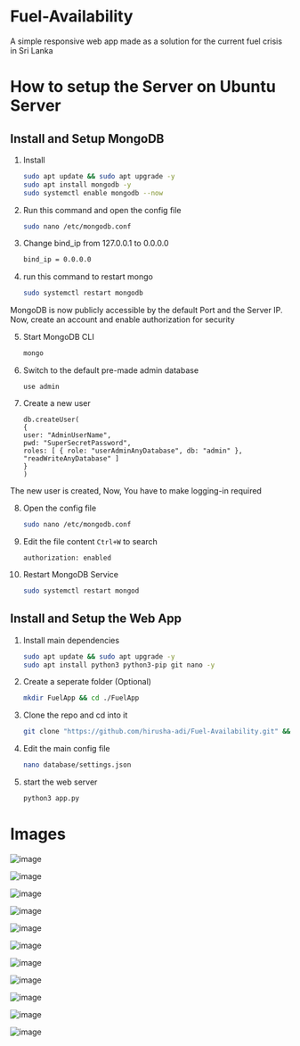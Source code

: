 # Fuel-Availability

A simple responsive web app made as a solution for the current fuel crisis in Sri Lanka

# How to setup the Server on Ubuntu Server

## Install and Setup MongoDB

1. Install

    ```bash
    sudo apt update && sudo apt upgrade -y
    sudo apt install mongodb -y
    sudo systemctl enable mongodb --now
    ```

2. Run this command and open the config file

    ```bash
    sudo nano /etc/mongodb.conf
    ```

3. Change bind_ip from 127.0.0.1 to 0.0.0.0

    ```bash
    bind_ip = 0.0.0.0
    ```

4. run this command to restart mongo

    ```bash
    sudo systemctl restart mongodb
    ```

MongoDB is now publicly accessible by the default Port and the Server IP. Now, create an account and enable authorization for security

5. Start MongoDB CLI

    ```bash
    mongo
    ```

6. Switch to the default pre-made admin database

    ```
    use admin
    ````

7. Create a new user

    ```
    db.createUser(
    {
    user: "AdminUserName",
    pwd: "SuperSecretPassword",
    roles: [ { role: "userAdminAnyDatabase", db: "admin" }, "readWriteAnyDatabase" ]
    }
    )
    ```

The new user is created, Now, You have to make logging-in required

8. Open the config file

    ```bash
    sudo nano /etc/mongodb.conf
    ```

9. Edit the file content `Ctrl+W` to search

    ```
    authorization: enabled
    ```

10. Restart MongoDB Service

    ```bash
    sudo systemctl restart mongod
    ```

## Install and Setup the Web App

1. Install main dependencies

    ```bash
    sudo apt update && sudo apt upgrade -y
    sudo apt install python3 python3-pip git nano -y
    ```

2. Create a seperate folder (Optional)

    ```bash
    mkdir FuelApp && cd ./FuelApp
    ```

3. Clone the repo and cd into it

    ```bash
    git clone "https://github.com/hirusha-adi/Fuel-Availability.git" && cd ./Fuel-Availability
    ```

4. Edit the main config file

    ```bash
    nano database/settings.json
    ```

5. start the web server

    ```bash
    python3 app.py
    ```
    
# Images

![image](https://user-images.githubusercontent.com/36286877/182191521-b47fbd96-4c22-4752-b01e-4ad668a080d4.png)

![image](https://user-images.githubusercontent.com/36286877/182191535-ed62cbb3-387f-43ae-add9-c18e19758f99.png)

![image](https://user-images.githubusercontent.com/36286877/182191507-785eab6c-b422-446e-9f9b-d1619ed32bb9.png)

![image](https://user-images.githubusercontent.com/36286877/182191551-bd3f6193-244c-4203-9ce6-9cb83da2b10f.png)

![image](https://user-images.githubusercontent.com/36286877/182191562-ac7218ee-0f69-413e-928d-ff716e45ada0.png)

![image](https://user-images.githubusercontent.com/36286877/182191588-8886bb8c-01b3-473e-b31b-167b3e951f02.png)

![image](https://user-images.githubusercontent.com/36286877/182191626-5bf86c88-b3a2-4f30-b6db-29d7127d96d6.png)

![image](https://user-images.githubusercontent.com/36286877/182191478-06ac7e85-e648-451e-ada0-25b0b0483c69.png)

![image](https://user-images.githubusercontent.com/36286877/182192140-a9676bf4-90ea-47f7-ba32-05689643b003.png)

![image](https://user-images.githubusercontent.com/36286877/182192323-9f4c9231-6fe0-4247-a94c-18f5bfe6f9bc.png)

![image](https://user-images.githubusercontent.com/36286877/182191899-40c2a1e1-ced3-43b0-85f0-33f29042a245.png)
